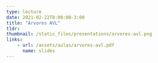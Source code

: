 ```yaml
---
type: lecture
date: 2021-02-22T8:00:00-3:00
title: "Árvores AVL"
tldr: 
thumbnail: /static_files/presentations/arvores-avl.png
links: 
    - url: /assets/aulas/arvores-avl.pdf
      name: slides
---
```

